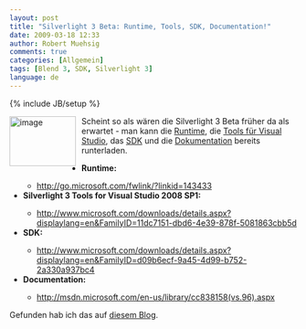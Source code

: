 ```yaml
---
layout: post
title: "Silverlight 3 Beta: Runtime, Tools, SDK, Documentation!"
date: 2009-03-18 12:33
author: Robert Muehsig
comments: true
categories: [Allgemein]
tags: [Blend 3, SDK, Silverlight 3]
language: de
---
```

{% include JB/setup %}
<p><a href="{{BASE_PATH}}/assets/wp-images-de/image679.png"><img style="border-bottom: 0px; border-left: 0px; margin: 0px 10px 0px 0px; display: inline; border-top: 0px; border-right: 0px" title="image" border="0" alt="image" align="left" src="{{BASE_PATH}}/assets/wp-images-de/image-thumb657.png" width="116" height="87" /></a> </p>  <p>Scheint so als wären die Silverlight 3 Beta früher da als erwartet - man kann die <a target="_blank" href="http://go.microsoft.com/fwlink/?linkid=143433">Runtime</a>, die <a target="_blank" href="http://www.microsoft.com/downloads/details.aspx?displaylang=en&amp;FamilyID=11dc7151-dbd6-4e39-878f-5081863cbb5d">Tools für Visual Studio</a>, das <a target="_blank" href="http://www.microsoft.com/downloads/details.aspx?displaylang=en&amp;FamilyID=d09b6ecf-9a45-4d99-b752-2a330a937bc4">SDK</a> und die <a target="_blank" href="http://msdn.microsoft.com/en-us/library/cc838158(vs.96).aspx">Dokumentation</a> bereits runterladen.</p> 
<!--more-->
  <ul>   <li><strong>Runtime:</strong></li>    <ul>     <li><a href="http://go.microsoft.com/fwlink/?linkid=143433">http://go.microsoft.com/fwlink/?linkid=143433</a><strong></strong></li>   </ul>    <li><strong>Silverlight 3 Tools for Visual Studio 2008 SP1:</strong></li>    <ul>     <li><a href="http://www.microsoft.com/downloads/details.aspx?displaylang=en&amp;FamilyID=11dc7151-dbd6-4e39-878f-5081863cbb5d">http://www.microsoft.com/downloads/details.aspx?displaylang=en&amp;FamilyID=11dc7151-dbd6-4e39-878f-5081863cbb5d<strong></strong></a></li>   </ul>    <li><strong>SDK:</strong></li>    <ul>     <li><a href="http://www.microsoft.com/downloads/details.aspx?displaylang=en&amp;FamilyID=d09b6ecf-9a45-4d99-b752-2a330a937bc4">http://www.microsoft.com/downloads/details.aspx?displaylang=en&amp;FamilyID=d09b6ecf-9a45-4d99-b752-2a330a937bc4</a></li>   </ul>    <li><strong>Documentation:</strong></li>    <ul>     <li><a href="http://msdn.microsoft.com/en-us/library/cc838158(vs.96).aspx">http://msdn.microsoft.com/en-us/library/cc838158(vs.96).aspx</a></li>   </ul> </ul>  <p>Gefunden hab ich das auf <a target="_blank" href="http://www.nextbestgeek.com/2009/03/18/silverlight-3-its-here/">diesem Blog</a>.</p>
